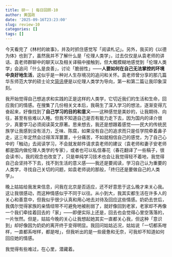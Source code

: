 ```yaml
---
title: 研一 | 每日回顾-10
author: 黄国政
date: '2025-09-16T23:23:00'
slug: review-10
categories: []
tags: []
---
```


今天看完了《林村的故事》，并及时抓住感觉写「阅读札记」。另外，我买的《以德为体》也到了，虽然我并不了解什么是「伦理人类学」，过去仅仅是从袁老师的讲话、袁老师群聊中的聊天以及相关译稿中接触到，但大概模糊地感觉到「伦理人类学」会追问「什么是良善」，讨论「脆弱性」——**人要如何在自己无法掌控的环境中良好地生活**，这似乎是一种对人生存境况的追问和关怀。袁老师曾分享的那几篇华东师范大学的硕士论文[简讯](https://mp.weixin.qq.com/s/BLs9y2JG-zKUHbYrTGoQ_w)便是以伦理人类学为导向，第一和第二篇让我印象深刻。

我开始觉得自己想追求和实践的正是这样的人类学，它切近我们的生活和生命，回应我们的情感。在搜集了几份相关文本后，我萌生了深入学习的想法，逐渐变得亢奋起来，好像找到了**自己学习的目的和意义**——这种感觉是美妙的，让我期待、向往，甚至有些难以入睡。但我不知道自己是否有能力走下去，因为国内的译介很少，真要学习必须阅读英文原著。思来想去，我还是想跟着感觉——民大的传统民族学让我感到没有活力，乏味、陈腐，如果没有自己的追求而只是任学院牵着鼻子走，这三年定然会过得浑浑噩噩，十分痛苦，不如就相信自己的感觉，为了自己心中的「触动」去阅读学习，不会就发邮件请求袁老师的建议（袁老师和妻子安老师都是国内做伦理人类学的专家），或者也可以私信春花（春花翻译了一些稿子，很会读书）。我的观念也改变了，只是单纯学习技术也会让我觉得轻不着地，我觉得自己会坚持不下去，找不到生活的意义感——我还是要阅读，学习自己认为重要的人类学，寻找自己关切的问题，如袁老师说的那般，「终归还是要做自己的人类学」。

晚上姑姑给我发来信息，问我在北京是否适应，还不好意思于这么晚才来关心我。这让我很感动，而这种情感似乎不同于以往。从小到大，我其实都生活在许多人的关心和善意中，但我似乎很少认真和用心地去对待及回应这些情感。奶奶去世后，我偶尔觉得家族的亲情纽带不可避免地被削弱了，就好像回到老家，老家却不再像一个我们牵挂着回去的「家」——即便实际上还是，回去也会觉得心里空落落的，一片怅然。但是，姑姑今晚的关心让我想起她其实一直都关心我，但这种「意识到」却好像因为奶奶的离开终于变得明显。我回问姑姑近况，姑姑说「一切都系咁样，一直都系咁样，都是咁」，但我听出的是一些疲惫和无奈，可我却不知道如何回应她的情感。

我觉得有些难过，在心里，潜藏着。